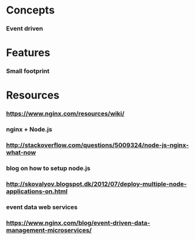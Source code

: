 # Concepts
### Event driven 
# Features
### Small footprint
# Resources
### https://www.nginx.com/resources/wiki/
### nginx + Node.js
### http://stackoverflow.com/questions/5009324/node-js-nginx-what-now
### blog on how to setup node.js
### http://skovalyov.blogspot.dk/2012/07/deploy-multiple-node-applications-on.html
### event data web services
### https://www.nginx.com/blog/event-driven-data-management-microservices/
